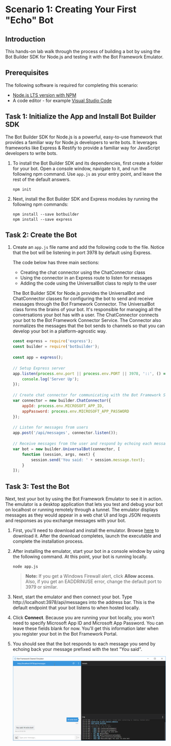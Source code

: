 # Scenario 1: Creating Your First "Echo" Bot

## Introduction

This hands-on lab walk through the process of building a bot by using the Bot Builder SDK for Node.js and testing it with the Bot Framework Emulator.

## Prerequisites

The following software is required for completing this scenario:

* [Node.js LTS version with NPM](https://nodejs.org/en/download/)
* A code editor - for example [Visual Studio Code](https://code.visualstudio.com/download)

## Task 1: Initialize the App and Install Bot Builder SDK

The Bot Builder SDK for Node.js is a powerful, easy-to-use framework that provides a familiar way for Node.js developers to write bots. It leverages frameworks like Express & Restify to provide a familiar way for JavaScript developers to write bots.

1. To install the Bot Builder SDK and its dependencies, first create a folder for your bot. Open a console window, navigate to it, and run the following npm command. Use `app.js` as your entry point, and leave the rest of the default answers.

    ```
    npm init
    ```

1. Next, install the Bot Builder SDK and Express modules by running the following npm commands:

    ```
    npm install --save botbuilder
    npm install --save express
    ```

## Task 2: Create the Bot

1. Create an `app.js` file name and add the following code to the file. Notice that the bot will be listening in port 3978 by default using Express.

    The code below has three main sections:
     * Creating the chat connector using the ChatConnector class
     * Using the connector in an Express route to listen for messages
     * Adding the code using the UniversalBot class to reply to the user

    The Bot Builder SDK for Node.js provides the UniversalBot and ChatConnector classes for configuring the bot to send and receive messages through the Bot Framework Connector. The UniversalBot class forms the brains of your bot. It's responsible for managing all the conversations your bot has with a user. The ChatConnector connects your bot to the Bot Framework Connector Service. The Connector also normalizes the messages that the bot sends to channels so that you can develop your bot in a platform-agnostic way. 


    ```javascript
    const express = require('express');
    const builder = require('botbuilder');

    const app = express();

    // Setup Express server
    app.listen(process.env.port || process.env.PORT || 3978, '::', () => {
        console.log('Server Up');
    });

    // Create chat connector for communicating with the Bot Framework Service
    var connector = new builder.ChatConnector({
        appId: process.env.MICROSOFT_APP_ID,
        appPassword: process.env.MICROSOFT_APP_PASSWORD
    });

    // Listen for messages from users
    app.post('/api/messages', connector.listen());

    // Receive messages from the user and respond by echoing each message back (prefixed with 'You said:')
    var bot = new builder.UniversalBot(connector, [
        function (session, args, next) {
            session.send('You said: ' + session.message.text);
        }
    ]);
    ```

## Task 3: Test the Bot

Next, test your bot by using the Bot Framework Emulator to see it in action. The emulator is a desktop application that lets you test and debug your bot on localhost or running remotely through a tunnel. The emulator displays messages as they would appear in a web chat UI and logs JSON requests and responses as you exchange messages with your bot.

1. First, you'll need to download and install the emulator. Browse [here](https://emulator.botframework.com/) to download it. After the download completes, launch the executable and complete the installation process.

1. After installing the emulator, start your bot in a console window by using the following command. At this point, your bot is running locally. 

    ```
    node app.js
    ```

    > **Note:** If you get a Windows Firewall alert, click **Allow access**. Also, if you get an EADDRINUSE error, change the default port to 3979 or similar.

1. Next, start the emulator and then connect your bot. Type http://localhost:3978/api/messages into the address bar. This is the default endpoint that your bot listens to when hosted locally.

1. Click **Connect**. Because you are running your bot locally, you won't need to specify Microsoft App ID and Microsoft App Password. You can leave these fields blank for now. You'll get this information later when you register your bot in the Bot Framework Portal.

1. You should see that the bot responds to each message you send by echoing back your message prefixed with the text "You said".

    ![scenario1-echo-bot](./images/scenario1-echo-bot.png)